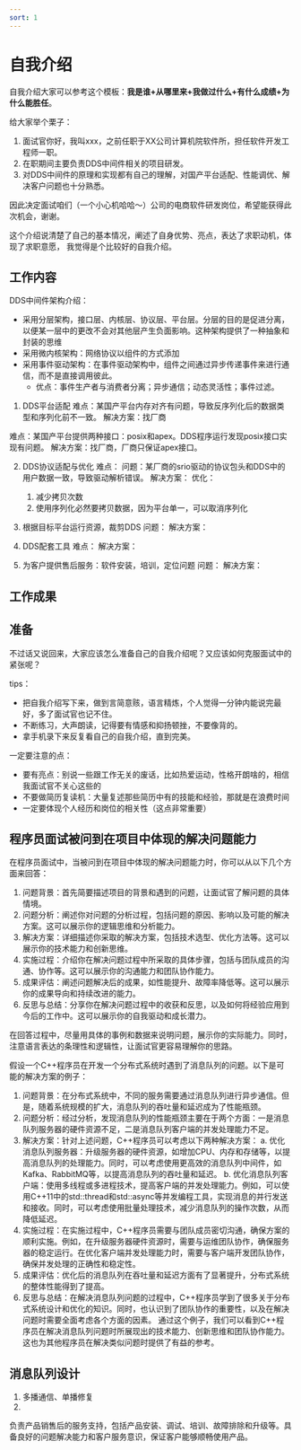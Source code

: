 ```yaml
---
sort: 1
---
```


# 自我介绍

自我介绍大家可以参考这个模板：**我是谁+从哪里来+我做过什么+有什么成绩+为什么能胜任**。

给大家举个栗子：
1. 面试官你好，我叫xxx，之前任职于XX公司计算机院软件所，担任软件开发工程师一职。
2. 在职期间主要负责DDS中间件相关的项目研发。
3. 对DDS中间件的原理和实现都有自己的理解，对国产平台适配、性能调优、解决客户问题也十分熟悉。

因此决定面试咱们（一个小心机哈哈～）公司的电商软件研发岗位，希望能获得此次机会，谢谢。

这个介绍说清楚了自己的基本情况，阐述了自身优势、亮点，表达了求职动机，体现了求职意愿， 我觉得是个比较好的自我介绍。

## 工作内容

DDS中间件架构介绍：
- 采用分层架构，接口层、内核层、协议层、平台层。分层的目的是促进分离，以便某一层中的更改不会对其他层产生负面影响。这种架构提供了一种抽象和封装的思维
- 采用微内核架构：网络协议以组件的方式添加
- 采用事件驱动架构：在事件驱动架构中，组件之间通过异步传递事件来进行通信，而不是直接调用彼此。
   - 优点：事件生产者与消费者分离；异步通信；动态灵活性；事件过滤。

1. DDS平台适配
难点：某国产平台内存对齐有问题，导致反序列化后的数据类型和序列化前不一致。
解决方案：找厂商

难点：某国产平台提供两种接口：posix和apex。DDS程序运行发现posix接口实现有问题。
解决方案：找厂商，厂商只保证apex接口。

2. DDS协议适配与优化
难点：
问题：某厂商的srio驱动的协议包头和DDS中的用户数据一致，导致驱动解析错误。
解决方案：
优化：
   1. 减少拷贝次数
   2. 使用序列化必然要拷贝数据，因为平台单一，可以取消序列化

3. 根据目标平台运行资源，裁剪DDS
问题：
解决方案：

4. DDS配套工具
难点：
解决方案：

5. 为客户提供售后服务：软件安装，培训，定位问题
问题：
解决方案：

## 工作成果


## 准备

不过话又说回来，大家应该怎么准备自己的自我介绍呢？又应该如何克服面试中的紧张呢？

tips：
- 把自我介绍写下来，做到言简意赅，语言精炼，个人觉得一分钟内能说完最好，多了面试官也记不住。
- 不断练习，大声朗读，记得要有情感和抑扬顿挫，不要像背的。
- 拿手机录下来反复看自己的自我介绍，直到完美。

一定要注意的点：
- 要有亮点：别说一些跟工作无关的废话，比如热爱运动，性格开朗啥的，相信我面试官不关心这些的
- 不要做简历复读机：大量复述那些简历中有的技能和经验，那就是在浪费时间
- 一定要体现个人经历和岗位的相关性（这点非常重要）

## 程序员面试被问到在项目中体现的解决问题能力

在程序员面试中，当被问到在项目中体现的解决问题能力时，你可以从以下几个方面来回答：
1. 问题背景：首先简要描述项目的背景和遇到的问题，让面试官了解问题的具体情境。
2. 问题分析：阐述你对问题的分析过程，包括问题的原因、影响以及可能的解决方案。这可以展示你的逻辑思维和分析能力。
3. 解决方案：详细描述你采取的解决方案，包括技术选型、优化方法等。这可以展示你的技术能力和创新思维。
4. 实施过程：介绍你在解决问题过程中所采取的具体步骤，包括与团队成员的沟通、协作等。这可以展示你的沟通能力和团队协作能力。
5. 成果评估：阐述问题解决后的成果，如性能提升、故障率降低等。这可以展示你的成果导向和持续改进的能力。
6. 反思与总结：分享你在解决问题过程中的收获和反思，以及如何将经验应用到今后的工作中。这可以展示你的自我驱动和成长潜力。

在回答过程中，尽量用具体的事例和数据来说明问题，展示你的实际能力。同时，注意语言表达的条理性和逻辑性，让面试官更容易理解你的思路。


假设一个C++程序员在开发一个分布式系统时遇到了消息队列的问题。以下是可能的解决方案的例子：
1. 问题背景：在分布式系统中，不同的服务需要通过消息队列进行异步通信。但是，随着系统规模的扩大，消息队列的吞吐量和延迟成为了性能瓶颈。
2. 问题分析：经过分析，发现消息队列的性能瓶颈主要在于两个方面：一是消息队列服务器的硬件资源不足，二是消息队列客户端的并发处理能力不足。
3. 解决方案：针对上述问题，C++程序员可以考虑以下两种解决方案：
   a. 优化消息队列服务器：升级服务器的硬件资源，如增加CPU、内存和存储等，以提高消息队列的处理能力。同时，可以考虑使用更高效的消息队列中间件，如Kafka、RabbitMQ等，以提高消息队列的吞吐量和延迟。
   b. 优化消息队列客户端：使用多线程或多进程技术，提高客户端的并发处理能力。例如，可以使用C++11中的std::thread和std::async等并发编程工具，实现消息的并行发送和接收。同时，可以考虑使用批量处理技术，减少消息队列的操作次数，从而降低延迟。
4. 实施过程：在实施过程中，C++程序员需要与团队成员密切沟通，确保方案的顺利实施。例如，在升级服务器硬件资源时，需要与运维团队协作，确保服务器的稳定运行。在优化客户端并发处理能力时，需要与客户端开发团队协作，确保并发处理的正确性和稳定性。
5. 成果评估：优化后的消息队列在吞吐量和延迟方面有了显著提升，分布式系统的整体性能得到了提高。
6. 反思与总结：在解决消息队列问题的过程中，C++程序员学到了很多关于分布式系统设计和优化的知识。同时，也认识到了团队协作的重要性，以及在解决问题时需要全面考虑各个方面的因素。
通过这个例子，我们可以看到C++程序员在解决消息队列问题时所展现出的技术能力、创新思维和团队协作能力。这也为其他程序员在解决类似问题时提供了有益的参考。


## 消息队列设计

1. 多播通信、单播修复
2. 

负责产品销售后的服务支持，包括产品安装、调试、培训、故障排除和升级等。具备良好的问题解决能力和客户服务意识，保证客户能够顺畅使用产品。